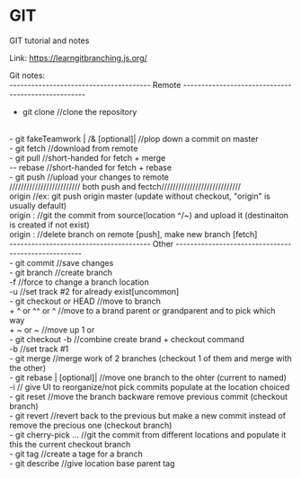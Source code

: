 # GIT
GIT tutorial and notes

Link: https://learngitbranching.js.org/
	
Git notes:
<br>
--------------------------------------- Remote ---------------------------------------------------
<br>
- git clone							//clone the repository
<br>
- git fakeTeamwork |<branch name> /& <num> [optional]|		//plop down a commit on master
<br>
- git fetch							//download from remote
<br>
- git pull							//short-handed for fetch + merge
<br>
	-- rebase						//short-handed for fetch + rebase
<br>
- git push							//upload your changes to remote
<br>
	///////////////////////// both push and fectch////////////////////////////
<br>
	   origin <place>					//ex: git push origin master (update without checkout, "origin" is usually default)
<br>
	   origin <source>:<destination>			//git the commit from source(location ^/~) and upload it (destinaiton is created if not exist)
<br>
	   origin :<source>					//delete branch on remote [push], make new branch [fetch]
<br>
--------------------------------------- Other ----------------------------------------------------
<br>
- git commit							//save changes
<br>
- git branch <new branch name> <location>			//create branch
<br>
	     -f <brName> <location>  				//force to change a branch location
<br>
	     -u <tracked branch> <new track branch name> 	//set track #2 for already exist[uncommon]
<br>
- git checkout <branch name> or HEAD				//move to branch
<br>
              + ^ or ^^ or ^<num>				//move to a brand parent or grandparent and <num> to pick which way
<br>
	      + ~ or ~<num>					//move up 1 or <num>
<br>
- git checkout -b <new branch name>				//combine create brand + checkout command
<br>
	       -b <new track branch name> <tracked branch>	//set track #1
<br>
- git merge <branch name>					//merge work of 2 branches (checkout 1 of them and merge with the other)
<br>
- git rebase <branch name>|<pick branch(es)> [optional]|	//move one branch to the ohter (current to named)
<br>
	-i <start location>				// give UI to reorganize/not pick commits populate at the location choiced 
<br>
- git reset <back to location>					//move the branch backware remove previous commit (checkout branch)
<br>
- git revert <branch name>					//revert back to the previous but make a new commit instead of remove the precious one (checkout branch)
<br>
- git cherry-pick <commit1> <commit2>...			//git the commit from different locations and populate it this the current checkout branch
<br>
- git tag <tage name> <branch name>				//create a tage for a branch
<br>	
- git describe <brand name>					//give location base parent tag
